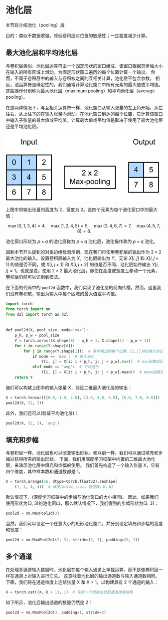 # 池化层

本节将介绍池化（pooling）层

目的：类似于数据增强，降低卷积层对位置的敏感性；一定程度减少计算。

## 最大池化层和平均池化层

与卷积层类似，池化层运算符由一个固定形状的窗口组成，该窗口根据其步幅大小在输入的所有区域上滑动，为固定形状窗口遍历的每个位置计算一个输出。 然而，不同于卷积层中的输入与卷积核之间的互相关计算，池化层不包含参数。 相反，池运算符是确定性的，我们通常计算池化窗口中所有元素的最大值或平均值。这些操作分别称为最大池化层（maximum pooling）和平均池化层（average pooling）。

在这两种情况下，与互相关运算符一样，池化窗口从输入张量的左上角开始，从左往右、从上往下的在输入张量内滑动。在池化窗口到达的每个位置，它计算该窗口中输入子张量的最大值或平均值。计算最大值或平均值是取决于使用了最大池化层还是平均池化层。

![](../images/cnn/pl1.svg)

上图中的输出张量的高度为 $2$，宽度为 $2$。这四个元素为每个池化窗口中的最大值：

$$
\max(0, 1, 3, 4) = 4,\quad \max(1, 2, 4, 5) = 5,\quad \max(3, 4, 6, 7) = 7,\quad \max(4, 5, 7, 8) = 8.
$$

池化窗口形状为 $p \times q$ 的池化层称为 $p \times q$ 池化层，池化操作称为 $p \times q$ 池化。

回到本节开头提到的对象边缘检测示例，现在我们将使用卷积层的输出作为 $2 \times 2$ 最大池化的输入。设置卷积层输入为 $X$，池化层输出为 $Y$。无论 $X[i, j]$ 和 $X[i, j + 1]$ 的值是否不同，或 $X[i, j + 1]$ 和 $X[i, j + 2]$ 的值是否不同，池化层始终输出 $Y[i, j] = 1$。也就是说，使用 $2 \times 2$ 最大池化层，即使在高度或宽度上移动一个元素，卷积层仍然可以识别到模式。

在下面的代码中的 `pool2d` 函数中，我们实现了池化层的前向传播。然而，这里我们没有卷积核，输出为输入中每个区域的最大值或平均值。

```python
import torch
from torch import nn
from d2l import torch as d2l


def pool2d(X, pool_size, mode='max'):
    p_h, p_w = pool_size
    Y = torch.zeros((X.shape[0] - p_h + 1, X.shape[1] - p_w + 1))
    for i in range(Y.shape[0]):
        for j in range(Y.shape[1]):  # 枚举输出的每个位置，[i,j]对应输入的位置[i至i+p_h,j至j+p_w]
            if mode == 'max':  # 最大池化
                Y[i, j] = X[i: i + p_h, j: j + p_w].max()  # max函数返回最大值
            elif mode == 'avg':  # 平均池化
                Y[i, j] = X[i: i + p_h, j: j + p_w].mean()  # mean函数返回平均值
    return Y
```

我们可以构建上图中的输入张量 X，验证二维最大池化层的输出：

```python
X = torch.tensor([[0.0, 1.0, 2.0], [3.0, 4.0, 5.0], [6.0, 7.0, 8.0]])
pool2d(X, (2, 2))
```

此外，我们还可以(验证平均池化层)：

```python
pool2d(X, (2, 2), 'avg')
```

## 填充和步幅

与卷积层一样，池化层也可以改变输出形状。和以前一样，我们可以通过填充和步幅以获得所需的输出形状。 下面，我们用深度学习框架中内置的二维最大池化层，来演示池化层中填充和步幅的使用。 我们首先构造了一个输入张量 X，它有四个维度，其中样本数和通道数都是 1。

```python
X = torch.arange(16, dtype=torch.float32).reshape(
    (1, 1, 4, 4))  # 维度[batch_size，通道数，H，W]
```

默认情况下，(深度学习框架中的步幅与池化窗口的大小相同)。 因此，如果我们使用形状为(3, 3)的池化窗口，那么默认情况下，我们得到的步幅形状为(3, 3)：

```python
pool2d = nn.MaxPool2d(3)
```

当然，我们可以设定一个任意大小的矩形池化窗口，并分别设定填充和步幅的高度和宽度：

```python
pool2d = nn.MaxPool2d((2, 3), stride=(2, 3), padding=(0, 1))
```

## 多个通道

在处理多通道输入数据时，池化层在每个输入通道上单独运算，而不是像卷积层一样在通道上对输入进行汇总。 这意味着池化层的输出通道数与输入通道数相同。 下面，我们将在通道维度上连结张量 X 和 X + 1，以构建具有 2 个通道的输入：

```python
X = torch.cat((X, X + 1), 1)  # 在第一个维度也就是通道维度拼接
```

如下所示，池化后输出通道的数量仍然是 2：

```python
pool2d = nn.MaxPool2d(3, padding=1, stride=2)
```
